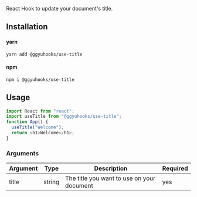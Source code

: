 React Hook to update your document's title.

## Installation

#### yarn

`yarn add @ggyuhooks/use-title`

#### npm

`npm i @ggyuhooks/use-title`

## Usage

```js
import React from "react";
import useTitle from "@ggyuhooks/use-title";
function App() {
  useTitle("Welcome");
  return <h1>Welcome</h1>;
}
```

### Arguments

| Argument | Type   | Description                                | Required |
| -------- | ------ | ------------------------------------------ | -------- |
| title    | string | The title you want to use on your document | yes      |
